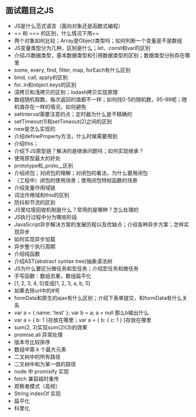 ## 面试题目之JS
* JS是什么范式语言（面向对象还是函数式编程）
* == 和 === 的区别，什么情况下用==
* 两个对象如何比较；Array是Object类型吗；如何判断一个变量是不是数组
* JS变量类型分为几种，区别是什么；let、const和var的区别
* 介绍JS数据类型，基本数据类型和引用数据类型的区别；数据类型分别存在哪里
* some, every, find, filter, map, forEach有什么区别
* bind, call, apply的区别
* for..in和object.keys的区别
* 深拷贝和浅拷贝的区别；lodash拷贝实现原理
* 数组随机取数，每次返回的值都不一样；如何找0-5的随机数，95-99呢；随机值存在一样的情况，如何避免
* setInterval需要注意的点；定时器为什么是不精确的
* setTimeout(1)和setTimeout(2)之间的区别
* new是怎么实现的
* 介绍defineProperty方法，什么时候需要用到
* 介绍this；
* 介绍下JS原型链？解决的是继承问题吗；如何实现继承？
* 使用原型最大的好处
* prototype和_proto__区别
* 介绍闭包；对闭包的理解；对闭包的看法，为什么要用闭包
* （工程中）闭包的使用场景；使用闭包特权函数的场景
* 介绍变量作用域链
* 词法作用域和this的区别
* 防抖和节流的区别
* JS里垃圾回收机制是什么？常用的是哪种？怎么处理的
* JS执行过程中分为哪些阶段
* JavaScript异步解决方案的发展历程以及优缺点；介绍各种异步方案；怎样实现异步
* 如何实现异步加载
* 异步整个执行周期
* 介绍纯函数
* 介绍AST(abstract syntax tree)抽象语法树
* JS为什么要区分微任务和宏任务；介绍宏任务和微任务
* 手写函数：数组去重，数组扁平化
* [1, 2, 3, 4, 5]变成[1, 2, 3, a, b, 5]
* 如果去除url中的#号
* formData和原生的ajax有什么区别；介绍下表单提交，和formData有什么关系
* var a = { name: 'test' }; var b = a; a = null 那么b输出什么
* var a = { b: 1 }存放在哪里；var a = { b: { c: 1 } }存放在哪里
* sum(2, 3)实现sum(2)(3)的效果
* promise.all 异常处理
* 版本号比较排序
* 数组中第 k 个最大元素
* 二叉树中的所有路径
* 二叉树中和为某一值的路径
* node 中 promisify 实现
* fetch 兼容超时重传
* 观察者模式（高频）
* String indexOf 实现
* 扁平化
* 科里化
